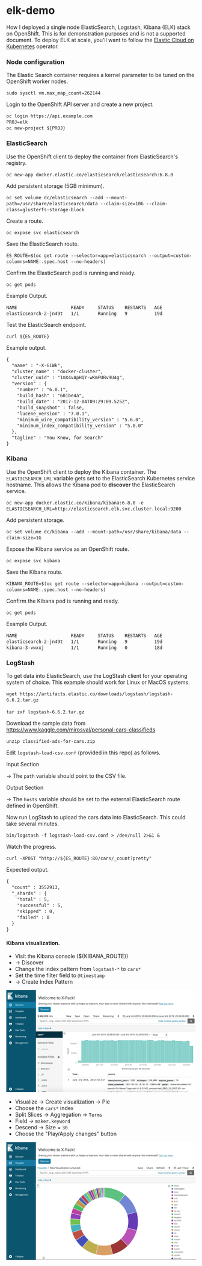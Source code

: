 # elk-demo

How I deployed a single node ElasticSearch, Logstash, Kibana (ELK) stack on OpenShift. This is for demonstration purposes and is not a supported document. To deploy ELK at scale, you'll want to follow the [Elastic Cloud on Kubernetes](https://operatorhub.io/operator/elastic-cloud-eck) operator. 

### Node configuration

The Elastic Search container requires a kernel parameter to be tuned on the OpenShift
worker nodes.

```
sudo sysctl vm.max_map_count=262144
```

Login to the OpenShift API server and create a new project.

```
oc login https://api.example.com 
PROJ=elk
oc new-project ${PROJ}
```

### ElasticSearch 

Use the OpenShift client to deploy the container from ElasticSearch's registry.

```
oc new-app docker.elastic.co/elasticsearch/elasticsearch:6.8.0
```

Add persistent storage (5GB minimum).

```
oc set volume dc/elasticsearch --add --mount-path=/usr/share/elasticsearch/data --claim-size=10G --claim-class=glusterfs-storage-block
```

Create a route.

```
oc expose svc elasticsearch
```

Save the ElasticSearch route.

```
ES_ROUTE=$(oc get route --selector=app=elasticsearch --output=custom-columns=NAME:.spec.host --no-headers)
```

Confirm the ElasticSearch pod is running and ready.

```
oc get pods
```

Example Output.

```
NAME                    READY     STATUS    RESTARTS   AGE
elasticsearch-2-jn49t   1/1       Running   9          19d
```

Test the ElasticSearch endpoint.

```
curl ${ES_ROUTE}
```

Example output.

```
{
  "name" : "-X-G1Wk",
  "cluster_name" : "docker-cluster",
  "cluster_uuid" : "1mX4vApHQY-wKmPUBv9U4g",
  "version" : {
    "number" : "6.0.1",
    "build_hash" : "601be4a",
    "build_date" : "2017-12-04T09:29:09.525Z",
    "build_snapshot" : false,
    "lucene_version" : "7.0.1",
    "minimum_wire_compatibility_version" : "5.6.0",
    "minimum_index_compatibility_version" : "5.0.0"
  },
  "tagline" : "You Know, for Search"
}
```

### Kibana

Use the OpenShift client to deploy the Kibana container. The ```ELASTICSEARCH_URL``` variable gets set to
the ElasticSearch Kubernetes service hostname. This allows the Kibana pod to **discover** the 
ElasticSearch service.

```
oc new-app docker.elastic.co/kibana/kibana:6.8.0 -e ELASTICSEARCH_URL=http://elasticsearch.elk.svc.cluster.local:9200
```

Add persistent storage.

```
oc set volume dc/kibana --add --mount-path=/usr/share/kibana/data --claim-size=1G
```

Expose the Kibana service as an OpenShift route.

```
oc expose svc kibana
```

Save the Kibana route.

```
KIBANA_ROUTE=$(oc get route --selector=app=kibana --output=custom-columns=NAME:.spec.host --no-headers)
```

Confirm the Kibana pod is running and ready.

```
oc get pods
```

Example Output.

```
NAME                    READY     STATUS    RESTARTS   AGE
elasticsearch-2-jn49t   1/1       Running   9          19d
kibana-3-vwxxj          1/1       Running   0          18d
```

### LogStash

To get data into ElasticSearch, use the LogStash client for your operating system of choice. This
example should work for Linux or MacOS systems.

```
wget https://artifacts.elastic.co/downloads/logstash/logstash-6.6.2.tar.gz

tar zxf logstash-6.6.2.tar.gz
```

Download the sample data from https://www.kaggle.com/mirosval/personal-cars-classifieds 

```
unzip classified-ads-for-cars.zip
```

Edit ```logstash-load-csv.conf``` (provided in this repo) as follows. 

Input Section

-> The ```path``` variable should point to the CSV file.

Output Section

-> The ```hosts``` variable should be set to the external ElasticSearch route defined in OpenShift.

Now run LogStash to upload the cars data into ElasticSearch. This could take several minutes.

```
bin/logstash -f logstash-load-csv.conf > /dev/null 2>&1 &
```

Watch the progress.

```
curl -XPOST "http://${ES_ROUTE}:80/cars/_count?pretty"
```

Expected output.

```
{
  "count" : 3552913,
  "_shards" : {
    "total" : 5,
    "successful" : 5,
    "skipped" : 0,
    "failed" : 0
  }
}
```

#### Kibana visualization.

* Visit the Kibana console (${KIBANA_ROUTE})
* -> Discover
* Change the index pattern from ```logstash-*``` to ```cars*```
* Set the time filter field to ```@timestamp```
* -> Create Index Pattern

![Kibana](images/index.png)

* Visualize -> Create visualization -> Pie
* Choose the ```cars*``` index
* Split Slices -> Aggregation -> ```Terms```
* Field -> ```maker.keyword```
* Descend -> Size = ```30```
* Choose the "Play/Apply changes" button

![Kibana](images/top30.png)